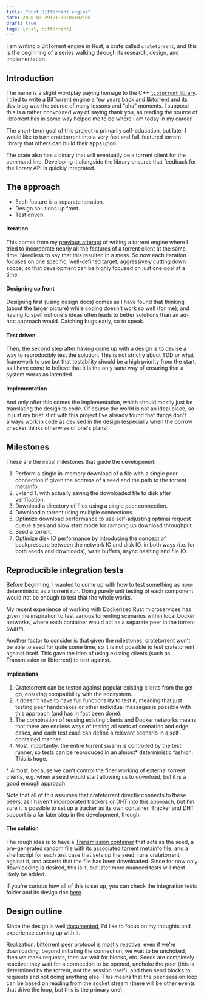 ```yaml
---
title: "Rust BitTorrent engine"
date: 2020-03-29T21:39:04+02:00
draft: true
tags: [rust, bittorrent]
---
```


I am writing a BitTorrent engine in Rust, a crate called `cratetorrent`, and
  this is the beginning of a series walking through its research, design, and
  implementation.

<!--more-->

## Introduction

The name is a slight wordplay paying homage to the C++ [`libtorrent`
library](https://github.com/arvidn/libtorrent). I tried to write a BitTorrent
engine a few years back and libtorrent and its dev blog was the source of many
lessons and "aha" moments. I suppose this is a rather convoluted way of
saying thank you, as reading the source of libtorrent has in some way helped me
to be where I am today in my career.

The short-term goal of this project is primarily self-education, but later
I would like to turn cratetorrent into a very fast and full-featured torrent
  library that others can build their apps upon.

The crate also has a binary that will eventually be a torrent client for the
command line. Developing it alongside the library ensures that feedback for the
library API is quickly integrated.

<!--outline:-->
<!--- intro: what, why, and how-->
<!--- philosophy: well testable, design first, then test, and finally the-->
<!--implementation-->
<!--- approach, set out milestones-->
<!--- write about pre-milestone steps (step and design set up)-->
<!--- detail first milestone-->


## The approach

- Each feature is a separate iteration.
- Design solutions up front.
- Test driven.

#### Iteration
This comes from my [previous
attempt](https://github.com/mandreyel/tide) of writing a torrent engine where I
tried to incorporate nearly all the features of a torrent client at the same
time. Needless to say that this resulted in a mess.
So now each iteration focuses on one specific, well-defined target, aggressively
cutting down scope, so that development can be highly focused on just one goal
at a time.

#### Designing up front
Designing first (using design docs) comes as I have found that thinking (about
the larger picture) while coding doesn't work so well (for me), and having to
spell out one's ideas often leads to better solutions than an ad-hoc approach
would. Catching bugs early, so to speak.

#### Test driven
Then, the second step after having come up with a design is to devise a way to
reproducibly test the solution. This is not strictly about TDD or what framework
to use but that testability should be a high priority from the start, as I have
come to believe that it is the only sane way of ensuring that a system works as
intended.

#### Implementation
And only after this comes the implementation, which should mostly just be
translating the design to code. Of course the world is not an ideal place, so in
just my brief stint with this project I've already found that things don't
always work in code as devised in the design (especially when the borrow checker
thinks otherwise of one's plans).


## Milestones

These are the initial milestones that guide the development:

1. Perform a single in-memory download of a file with a single peer connection
   if given the address of a seed and the path to the torrent metainfo.
2. Extend 1. with actually saving the downloaded file to disk after
   verification.
3. Download a directory of files using a single peer connection.
4. Download a torrent using multiple connections.
5. Optimize download performance to use self-adjusting optimal request queue
   sizes and slow start mode for ramping up download throughput.
6. Seed a torrent.
7. Optimize disk IO performance by introducing the concept of backpressure
   between the network IO and disk IO, in both ways (i.e. for both seeds and
   downloads), write buffers, async hashing and file IO.


## Reproducible integration tests

Before beginning, I wanted to come up with how to test something as
non-deterministic as a torrent run. Doing purely unit testing of each component
would not be enough to test that the whole works.

My recent experience of working with Dockerized Rust microservices has given me
inspiration to test various torrenting scenarios within local Docker networks,
where each container would act as a separate peer in the torrent swarm.

Another factor to consider is that given the milestones, cratetorrent won't be
able to seed for quite some time, so it is not possible to test cratetorrent
against itself. This gave the idea of using existing clients (such as
Transmission or libtorrent) to test against.

#### Implications

1. Cratetorrent can be tested against popular existing clients from the get go,
   ensuring compatibility with the ecosystem.
2. It doesn't have to have full functionality to test it, meaning that just
   testing peer handshakes or other individual messages is possible with this
   approach (and has in fact been done).
3. The combination of reusing existing clients and Docker networks means that
   there are endless ways of testing all sorts of scenarios and edge cases, and
   each test case can define a relevant scenario in a self-contained manner.
4. Most importantly, the entire torrent swarm is controlled by the test runner,
   so tests can be reproduced in an almost* deterministic fashion. This is huge.

\* Almost, because we can't control the finer working of external torrent
clients, e.g. when a seed would start allowing us to download, but it is a
good enough approach.

Note that all of this assumes that cratetorrent directly connects to these
peers, as I haven't incorporated trackers or DHT into this approach, but I'm
sure it is possible to set up a tracker as its own container. Tracker and DHT
support is a far later step in the development, though.

#### The solution

The rough idea is to have a [Transmission
container](https://hub.docker.com/r/linuxserver/transmission/) that acts as the
seed, a pre-generated random file with its associated [torrent metainfo
file](https://en.wikipedia.org/wiki/Torrent_file), and a shell script for each
test case that sets up the seed, runs cratetorrent against it, and asserts that
the file has been downloaded. Since for now only downloading is desired, this is
it, but later more nuanced tests will most likely be added.

If you're curious how all of this is set up, you can check the integration
tests folder and its design doc
[here](https://github.com/mandreyel/cratetorrent/tree/master/tests).

## Design outline

Since the design is well
[documented](https://github.com/mandreyel/cratetorrent/blob/master/DESIGN.md),
I'd like to focus on my thoughts and experience coming up with it.

Realization: bittorrent peer protocol is mostly reactive: even if we're
downloading, beyond initiating the connection, we wait to be unchoked, then we
maek requests, then we wait for blocks, etc. Seeds are completely reactive: they
wait for a connection to be opened, unchoke the peer (this is determined by the
torrent, not the session itself), and then send blocks to requests and not doing
anything else. This means that the peer session loop can be based on reading
from the socket stream (there will be other events that drive the loop, but this
is the primary one).
